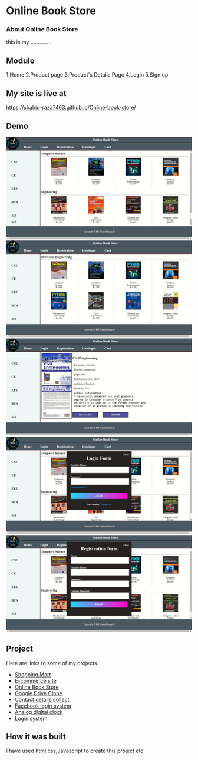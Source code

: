 # Online Book Store

### About Online Book Store

this is my ..............

## Module

1.Home
2.Product page
3.Product's Details Page
4.Login
5.Sign up

## My site is live at

https://shahid-raza7463.github.io/Online-book-store/

## Demo

<div>
<img src="Documentation\2022-12-13 16 42 47.jpg" alt=""/>
<img src="Documentation\2022-12-13 16 43 33.jpg" alt=""/>
<img src="Documentation\2022-12-13 16 45 09.jpg" alt=""/>
<img src="Documentation\2022-12-13 16 44 19.jpg" alt=""/>
<img src="Documentation\2022-12-13 16 44 45.jpg" alt=""/>
</div>

## Project

Here are links to some of my projects.

- [Shopping Mart](http://mshahidr.000webhostapp.com/)
- [E-commerce site](https://shahid-raza7463.github.io/E-commerce-website-single-page-/)
- [Online Book Store](https://shahid-raza7463.github.io/Online-book-store/)
- [Google Drive Clone](https://shahid-raza7463.github.io/Google-drive-clone/)
- [Contact details collect](https://shahid-raza7463.github.io/Contact-details-collect/)
- [Facebook login system](https://shahid-raza7463.github.io/Facebook-loginsystem/)
- [Analog digital clock](https://shahid-raza7463.github.io/Analog-digital-clock/)
- [Login system](https://shahid-raza7463.github.io/Login-system/)

## How it was built

I have used html,css,Javascript to create this project etc
